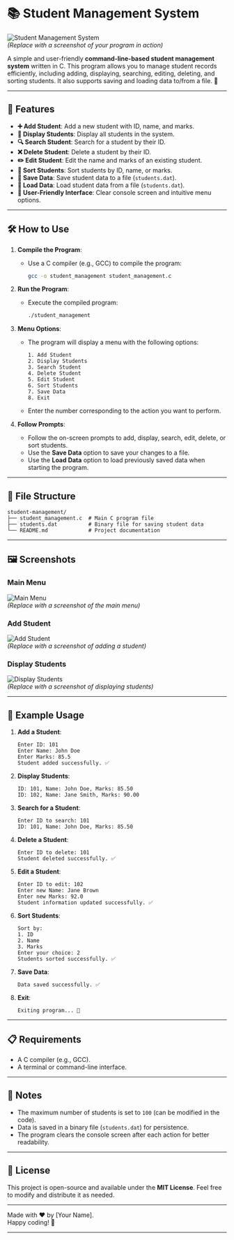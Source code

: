 
# 📚 Student Management System

![Student Management System](https://via.placeholder.com/800x400.png?text=Student+Management+System+Screenshot)  
*(Replace with a screenshot of your program in action)*

A simple and user-friendly **command-line-based student management system** written in C. This program allows you to manage student records efficiently, including adding, displaying, searching, editing, deleting, and sorting students. It also supports saving and loading data to/from a file. 🚀

---

## 🌟 Features

- **➕ Add Student**: Add a new student with ID, name, and marks.
- **📄 Display Students**: Display all students in the system.
- **🔍 Search Student**: Search for a student by their ID.
- **❌ Delete Student**: Delete a student by their ID.
- **✏️ Edit Student**: Edit the name and marks of an existing student.
- **🔢 Sort Students**: Sort students by ID, name, or marks.
- **💾 Save Data**: Save student data to a file (`students.dat`).
- **📂 Load Data**: Load student data from a file (`students.dat`).
- **🎨 User-Friendly Interface**: Clear console screen and intuitive menu options.

---

## 🛠️ How to Use

1. **Compile the Program**:
   - Use a C compiler (e.g., GCC) to compile the program:
     ```bash
     gcc -o student_management student_management.c
     ```

2. **Run the Program**:
   - Execute the compiled program:
     ```bash
     ./student_management
     ```

3. **Menu Options**:
   - The program will display a menu with the following options:
     ```
     1. Add Student
     2. Display Students
     3. Search Student
     4. Delete Student
     5. Edit Student
     6. Sort Students
     7. Save Data
     8. Exit
     ```
   - Enter the number corresponding to the action you want to perform.

4. **Follow Prompts**:
   - Follow the on-screen prompts to add, display, search, edit, delete, or sort students.
   - Use the **Save Data** option to save your changes to a file.
   - Use the **Load Data** option to load previously saved data when starting the program.

---

## 📂 File Structure

```
student-management/
├── student_management.c  # Main C program file
├── students.dat          # Binary file for saving student data
└── README.md             # Project documentation
```

---

## 🖼️ Screenshots

### Main Menu
![Main Menu](https://via.placeholder.com/600x300.png?text=Main+Menu+Screenshot)  
*(Replace with a screenshot of the main menu)*

### Add Student
![Add Student](https://via.placeholder.com/600x300.png?text=Add+Student+Screenshot)  
*(Replace with a screenshot of adding a student)*

### Display Students
![Display Students](https://via.placeholder.com/600x300.png?text=Display+Students+Screenshot)  
*(Replace with a screenshot of displaying students)*

---

## 🚀 Example Usage

1. **Add a Student**:
   ```
   Enter ID: 101
   Enter Name: John Doe
   Enter Marks: 85.5
   Student added successfully. ✅
   ```

2. **Display Students**:
   ```
   ID: 101, Name: John Doe, Marks: 85.50
   ID: 102, Name: Jane Smith, Marks: 90.00
   ```

3. **Search for a Student**:
   ```
   Enter ID to search: 101
   ID: 101, Name: John Doe, Marks: 85.50
   ```

4. **Delete a Student**:
   ```
   Enter ID to delete: 101
   Student deleted successfully. ✅
   ```

5. **Edit a Student**:
   ```
   Enter ID to edit: 102
   Enter new Name: Jane Brown
   Enter new Marks: 92.0
   Student information updated successfully. ✅
   ```

6. **Sort Students**:
   ```
   Sort by:
   1. ID
   2. Name
   3. Marks
   Enter your choice: 2
   Students sorted successfully. ✅
   ```

7. **Save Data**:
   ```
   Data saved successfully. ✅
   ```

8. **Exit**:
   ```
   Exiting program... 👋
   ```

---

## 📋 Requirements

- A C compiler (e.g., GCC).
- A terminal or command-line interface.

---

## 📝 Notes

- The maximum number of students is set to `100` (can be modified in the code).
- Data is saved in a binary file (`students.dat`) for persistence.
- The program clears the console screen after each action for better readability.

---

## 📜 License

This project is open-source and available under the **MIT License**. Feel free to modify and distribute it as needed.  

---

Made with ❤️ by [Your Name].  
Happy coding! 🚀


---
